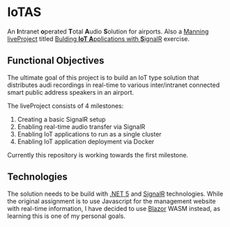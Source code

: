 # IoTAS
An **I**ntranet **o**perated **T**otal **A**udio **S**olution for airports.
Also a [Manning liveProject](https://liveproject.manning.com/) titled [Bulding **IoT A**pplications with **S**ignalR](https://www.manning.com/liveproject/building-iot-applications-with-signalr) exercise. 
## Functional Objectives
The ultimate goal of this project is to build an IoT type solution that distributes audi recordings in real-time to various
inter/intranet connected smart public address speakers in an airport.

The liveProject consists of 4 milestones:
1.	Creating a basic SignalR setup
2.	Enabling real-time audio transfer via SignalR
3.	Enabling IoT applications to run as a single cluster
4.	Enabling IoT application deployment via Docker

Currently this repository is working towards the first milestone.

## Technologies
The solution needs to be build with [.NET 5](https://docs.microsoft.com/en-us/dotnet/core/dotnet-five) and 
[SignalR](https://docs.microsoft.com/en-us/aspnet/core/signalr/introduction?view=aspnetcore-5.0) technologies.
While the original assignment is to use Javascript for the management website with real-time information,
I have decided to use [Blazor](https://docs.microsoft.com/en-us/aspnet/core/blazor/?view=aspnetcore-5.0) WASM instead,
as learning this is one of my personal goals.

